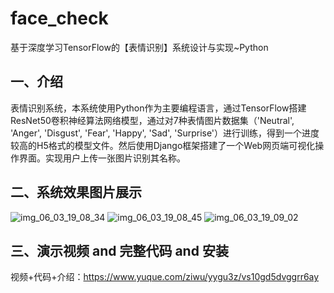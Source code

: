 # face_check
基于深度学习TensorFlow的【表情识别】系统设计与实现~Python

## 一、介绍
表情识别系统，本系统使用Python作为主要编程语言，通过TensorFlow搭建ResNet50卷积神经算法网络模型，通过对7种表情图片数据集（'Neutral', 'Anger', 'Disgust', 'Fear', 'Happy', 'Sad', 'Surprise'）进行训练，得到一个进度较高的H5格式的模型文件。然后使用Django框架搭建了一个Web网页端可视化操作界面。实现用户上传一张图片识别其名称。

## 二、系统效果图片展示
![img_06_03_19_08_34](https://github.com/user-attachments/assets/1ad171a0-e3fe-4250-8d8d-f04b42990aa8)
![img_06_03_19_08_45](https://github.com/user-attachments/assets/6cec61cb-68bc-42ac-9b43-dcb4deea9486)
![img_06_03_19_09_02](https://github.com/user-attachments/assets/41c2fe47-e795-44e9-a96d-d844170a2221)

## 三、演示视频 and 完整代码 and 安装
视频+代码+介绍：https://www.yuque.com/ziwu/yygu3z/vs10gd5dvggrr6ay
